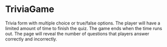 # TriviaGame
Trivia form with multiple choice or true/false options.  The player will have a limited amount of time to finish the quiz.  The game ends when the time runs out. The page will reveal the number of questions that players answer correctly and incorrectly.
